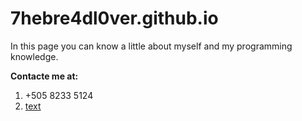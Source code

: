 # 7hebre4dl0ver.github.io
In this page you can know a little about myself and my programming knowledge.

**Contacte me at:**
1. +505 8233 5124
2. [text](https://twitter.com/7he_br3ad_l0ver)
